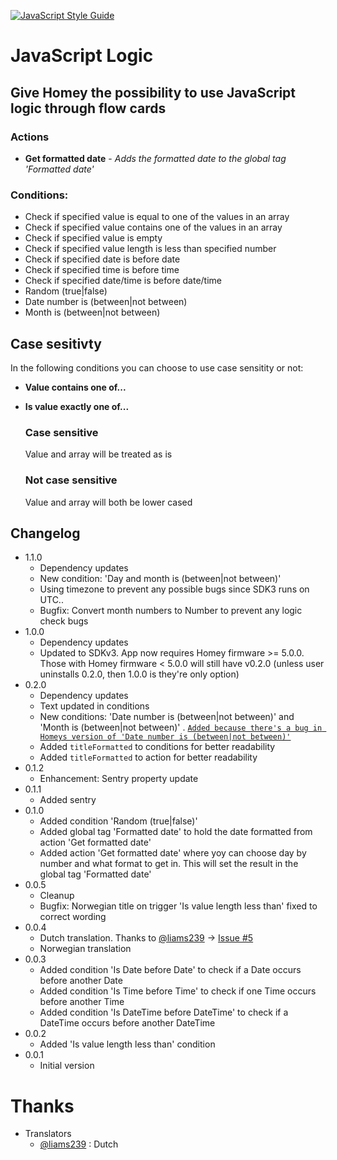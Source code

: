 [![JavaScript Style Guide](https://img.shields.io/badge/code_style-standard-brightgreen.svg)](https://standardjs.com)

# JavaScript Logic

## Give Homey the possibility to use JavaScript logic through flow cards

### Actions
- **Get formatted date** - *Adds the formatted date to the global tag 'Formatted date'*

### Conditions:
- Check if specified value is equal to one of the values in an array
- Check if specified value contains one of the values in an array
- Check if specified value is empty
- Check if specified value length is less than specified number
- Check if specified date is before date
- Check if specified time is before time
- Check if specified date/time is before date/time
- Random (true|false)
- Date number is (between|not between)
- Month is (between|not between)

## Case sesitivty

In the following conditions you can choose to use case sensitity or not:
- **Value contains one of...**
- **Is value exactly one of...**

    ### Case sensitive
    Value and array will be treated as is

    ### Not case sensitive
    Value and array will both be lower cased

## Changelog


- 1.1.0
    - Dependency updates
    - New condition: 'Day and month is (between|not between)'
    - Using timezone to prevent any possible bugs since SDK3 runs on UTC..
    - Bugfix: Convert month numbers to Number to prevent any logic check bugs
- 1.0.0
    - Dependency updates
    - Updated to SDKv3. App now requires Homey firmware >= 5.0.0. Those with Homey firmware < 5.0.0 will still have v0.2.0 (unless user uninstalls 0.2.0, then 1.0.0 is they're only option)
- 0.2.0
    - Dependency updates
    - Text updated in conditions
    - New conditions: 'Date number is (between|not between)' and 'Month is (between|not between)' . [`Added because there's a bug in Homeys version of 'Date number is (between|not between)'`](https://github.com/athombv/homey-apps-sdk-issues/issues/160)
    - Added `titleFormatted` to conditions for better readability
    - Added `titleFormatted` to action for better readability
- 0.1.2
    - Enhancement: Sentry property update
- 0.1.1
    - Added sentry
- 0.1.0
    - Added condition 'Random (true|false)'
    - Added global tag 'Formatted date' to hold the date formatted from action 'Get formatted date'
    - Added action 'Get formatted date' where yoy can choose day by number and what format to get in. This will set the result in the global tag 'Formatted date'
- 0.0.5
    - Cleanup
    - Bugfix: Norwegian title on trigger 'Is value length less than' fixed to correct wording
- 0.0.4
    - Dutch translation. Thanks to [@liams239](https://github.com/liams239) -> [Issue #5](https://github.com/runely/jslogic-homey/issues/5)
    - Norwegian translation
- 0.0.3
    - Added condition 'Is Date before Date' to check if a Date occurs before another Date
    - Added condition 'Is Time before Time' to check if one Time occurs before another Time
    - Added condition 'Is DateTime before DateTime' to check if a DateTime occurs before another DateTime
- 0.0.2
    - Added 'Is value length less than' condition
- 0.0.1
    - Initial version

# Thanks

- Translators
    - [@liams239](https://github.com/liams239) : Dutch
